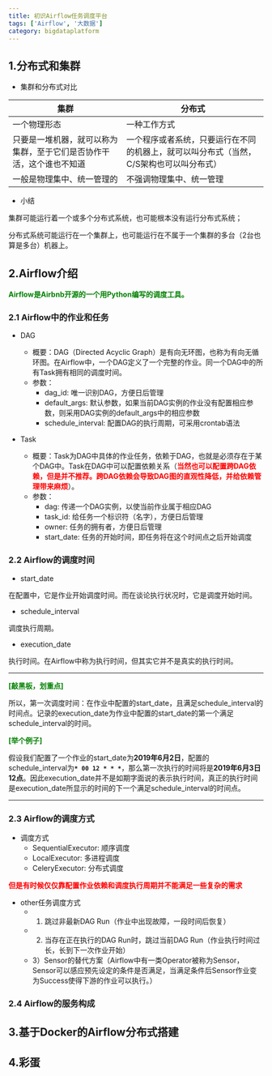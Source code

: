 ```yaml
---
title: 初识Airflow任务调度平台
tags: ['Airflow', '大数据']
category: bigdataplatform
---
```


## 1.分布式和集群

- 集群和分布式对比

集群 | 分布式
-----|-------
一个物理形态 | 一种工作方式
只要是一堆机器，就可以称为集群，至于它们是否协作干活，这个谁也不知道 | 一个程序或者系统，只要运行在不同的机器上，就可以叫分布式（当然，C/S架构也可以叫分布式）
一般是物理集中、统一管理的 | 不强调物理集中、统一管理

- 小结

集群可能运行着一个或多个分布式系统，也可能根本没有运行分布式系统；

分布式系统可能运行在一个集群上，也可能运行在不属于一个集群的多台（2台也算是多台）机器上。

## 2.Airflow介绍

<strong style="color:green;">Airflow是Airbnb开源的一个用Python编写的调度工具。</strong>

### 2.1 Airflow中的作业和任务

- DAG
  - 概要：DAG（Directed Acyclic Graph）是有向无环图，也称为有向无循环图。在Airflow中，一个DAG定义了一个完整的作业。同一个DAG中的所有Task拥有相同的调度时间。
  - 参数：
    - dag_id: 唯一识别DAG，方便日后管理
    - default_args: 默认参数，如果当前DAG实例的作业没有配置相应参数，则采用DAG实例的default_args中的相应参数
    - schedule_interval: 配置DAG的执行周期，可采用crontab语法

- Task
  - 概要：Task为DAG中具体的作业任务，依赖于DAG，也就是必须存在于某个DAG中。Task在DAG中可以配置依赖关系（<strong style="color:red;">当然也可以配置跨DAG依赖，但是并不推荐。跨DAG依赖会导致DAG图的直观性降低，并给依赖管理带来麻烦</strong>）。
  - 参数：
    - dag: 传递一个DAG实例，以使当前作业属于相应DAG
    - task_id: 给任务一个标识符（名字），方便日后管理
    - owner: 任务的拥有者，方便日后管理
    - start_date: 任务的开始时间，即任务将在这个时间点之后开始调度

### 2.2 Airflow的调度时间

- start_date

在配置中，它是作业开始调度时间。而在谈论执行状况时，它是调度开始时间。

- schedule_interval

调度执行周期。

- execution_date

执行时间。在Airflow中称为执行时间，但其实它并不是真实的执行时间。

------------------------
<strong style="color:green;">[敲黑板，划重点]</strong>

所以，第一次调度时间：在作业中配置的start_date，且满足schedule_interval的时间点。记录的execution_date为作业中配置的start_date的第一个满足schedule_interval的时间。

<strong style="color:green;">[举个例子]</strong>

假设我们配置了一个作业的start_date为<strong>2019年6月2日</strong>，配置的schedule_interval为<strong>``` * 00 12 * * * ```</strong>，那么第一次执行的时间将是<strong>2019年6月3日 12点</strong>。因此execution_date并不是如期字面说的表示执行时间，真正的执行时间是execution_date所显示的时间的下一个满足schedule_interval的时间点。

------------------------

### 2.3 Airflow的调度方式

- 调度方式
  - SequentialExecutor: 顺序调度
  - LocalExecutor: 多进程调度
  - CeleryExecutor: 分布式调度

<strong style="color:red;">但是有时候仅仅靠配置作业依赖和调度执行周期并不能满足一些复杂的需求</strong>

- other任务调度方式
  - 1) 跳过非最新DAG Run（作业中出现故障，一段时间后恢复）
  - 2) 当存在正在执行的DAG Run时，跳过当前DAG Run（作业执行时间过长，长到下一次作业开始）
  - 3）Sensor的替代方案（Airflow中有一类Operator被称为Sensor，Sensor可以感应预先设定的条件是否满足，当满足条件后Sensor作业变为Success使得下游的作业可以执行。）

### 2.4 Airflow的服务构成

## 3.基于Docker的Airflow分布式搭建

## 4.彩蛋
